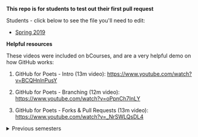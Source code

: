**This repo is for students to test out their first pull request**

Students - click below to see the file you'll need to edit:
- [Spring 2019](https://github.com/joewadcan/FirstPullRequest/tree/master/2019_Spring)

**Helpful resources**

These videos were included on bCourses, and are a very helpful demo on how GitHub works:

1. GitHub for Poets - Intro (13m video): https://www.youtube.com/watch?v=BCQHnlnPusY 

2. GitHub for Poets - Branching (12m video): https://www.youtube.com/watch?v=oPpnCh7InLY 

3. GitHub for Poets - Forks & Pull Requests (13m video): https://www.youtube.com/watch?v=_NrSWLQsDL4

 
<details><summary>Previous semesters</summary>
 
 ### 2018
 - Spring 2018: https://github.com/joewadcan/FirstPullRequest/tree/master/2018_Spring
 - Fall 2018:(https://github.com/joewadcan/FirstPullRequest/tree/master/2018_Fall)

</details>
